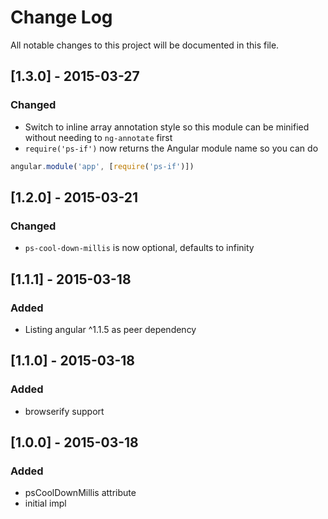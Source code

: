 # Change Log

All notable changes to this project will be documented in this file.

## [1.3.0] - 2015-03-27
### Changed

- Switch to inline array annotation style so this module can be minified without needing to `ng-annotate` first
- `require('ps-if')` now returns the Angular module name so you can do
```js
angular.module('app', [require('ps-if')])
```

## [1.2.0] - 2015-03-21
### Changed

- `ps-cool-down-millis` is now optional, defaults to infinity

## [1.1.1] - 2015-03-18
### Added

- Listing angular ^1.1.5 as peer dependency

## [1.1.0] - 2015-03-18
### Added

- browserify support

## [1.0.0] - 2015-03-18
### Added

- psCoolDownMillis attribute
- initial impl